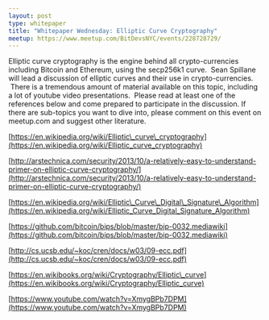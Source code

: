 ```yaml
---
layout: post
type: whitepaper
title: "Whitepaper Wednesday: Elliptic Curve Cryptography"
meetup: https://www.meetup.com/BitDevsNYC/events/228728729/
---
```


Elliptic curve cryptography is the engine behind all crypto-currencies including Bitcoin and Ethereum, using the secp256k1 curve.  Sean Spillane will lead a discussion of elliptic curves and their use in crypto-currencies.  There is a tremendous amount of material available on this topic, including a lot of youtube video presentations.  Please read at least one of the references below and come prepared to participate in the discussion. If there are sub-topics you want to dive into, please comment on this event on meetup.com and suggest other literature.

[](https://en.wikipedia.org/wiki/Elliptic_curve_cryptography)[https://en.wikipedia.org/wiki/Elliptic\_curve\_cryptography](https://en.wikipedia.org/wiki/Elliptic_curve_cryptography)

[](http://arstechnica.com/security/2013/10/a-relatively-easy-to-understand-primer-on-elliptic-curve-cryptography/)[http://arstechnica.com/security/2013/10/a-relatively-easy-to-understand-primer-on-elliptic-curve-cryptography/](http://arstechnica.com/security/2013/10/a-relatively-easy-to-understand-primer-on-elliptic-curve-cryptography/)

[](https://en.wikipedia.org/wiki/Elliptic_Curve_Digital_Signature_Algorithm)[https://en.wikipedia.org/wiki/Elliptic\_Curve\_Digital\_Signature\_Algorithm](https://en.wikipedia.org/wiki/Elliptic_Curve_Digital_Signature_Algorithm)

[](https://github.com/bitcoin/bips/blob/master/bip-0032.mediawiki)[https://github.com/bitcoin/bips/blob/master/bip-0032.mediawiki](https://github.com/bitcoin/bips/blob/master/bip-0032.mediawiki)

[](http://cs.ucsb.edu/~koc/cren/docs/w03/09-ecc.pdf)[http://cs.ucsb.edu/~koc/cren/docs/w03/09-ecc.pdf](http://cs.ucsb.edu/~koc/cren/docs/w03/09-ecc.pdf)

[](https://en.wikibooks.org/wiki/Cryptography/Elliptic_curve)[https://en.wikibooks.org/wiki/Cryptography/Elliptic\_curve](https://en.wikibooks.org/wiki/Cryptography/Elliptic_curve)

[](https://www.youtube.com/watch?v=XmygBPb7DPM)[https://www.youtube.com/watch?v=XmygBPb7DPM](https://www.youtube.com/watch?v=XmygBPb7DPM)
